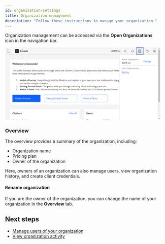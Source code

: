 ```yaml
---
id: organization-settings
title: Organization management
description: "Follow these instructions to manage your organization."
---
```


Organization management can be accessed via the **Open Organizations** icon in the navigation bar.

![Open Organizations icon in navigation bar](./img/avatar-menue.png)

### Overview

The overview provides a summary of the organization, including:

- Organization name
- Pricing plan
- Owner of the organization

Here, owners of an organization can also manage users, view organization history, and create client credentials.

#### Rename organization

If you are the owner of the organization, you can change the name of your organization in the **Overview** tab.

## Next steps

- [Manage users of your organization](./manage-users.md)
- [View organization activity](./view-organization-activity.md)
